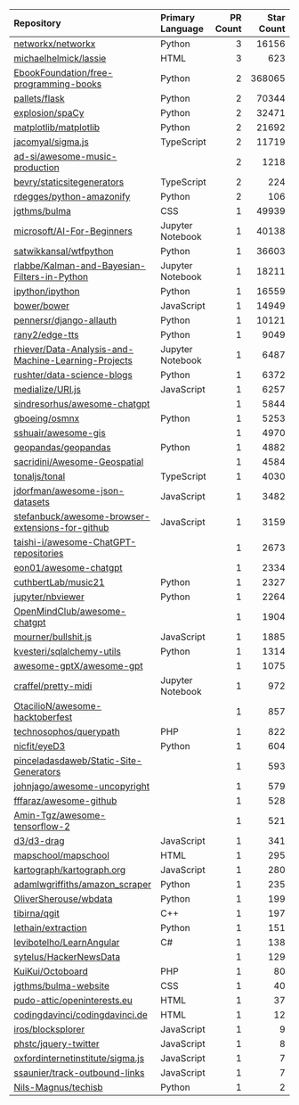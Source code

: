 | Repository | Primary Language | PR Count | Star Count |
| :-- | :-- | --: | --: |
| [networkx/networkx](https://github.com/networkx/networkx) | Python | 3 | 16156 |
| [michaelhelmick/lassie](https://github.com/michaelhelmick/lassie) | HTML | 3 | 623 |
| [EbookFoundation/free-programming-books](https://github.com/EbookFoundation/free-programming-books) | Python | 2 | 368065 |
| [pallets/flask](https://github.com/pallets/flask) | Python | 2 | 70344 |
| [explosion/spaCy](https://github.com/explosion/spaCy) | Python | 2 | 32471 |
| [matplotlib/matplotlib](https://github.com/matplotlib/matplotlib) | Python | 2 | 21692 |
| [jacomyal/sigma.js](https://github.com/jacomyal/sigma.js) | TypeScript | 2 | 11719 |
| [ad-si/awesome-music-production](https://github.com/ad-si/awesome-music-production) |  | 2 | 1218 |
| [bevry/staticsitegenerators](https://github.com/bevry/staticsitegenerators) | TypeScript | 2 | 224 |
| [rdegges/python-amazonify](https://github.com/rdegges/python-amazonify) | Python | 2 | 106 |
| [jgthms/bulma](https://github.com/jgthms/bulma) | CSS | 1 | 49939 |
| [microsoft/AI-For-Beginners](https://github.com/microsoft/AI-For-Beginners) | Jupyter Notebook | 1 | 40138 |
| [satwikkansal/wtfpython](https://github.com/satwikkansal/wtfpython) | Python | 1 | 36603 |
| [rlabbe/Kalman-and-Bayesian-Filters-in-Python](https://github.com/rlabbe/Kalman-and-Bayesian-Filters-in-Python) | Jupyter Notebook | 1 | 18211 |
| [ipython/ipython](https://github.com/ipython/ipython) | Python | 1 | 16559 |
| [bower/bower](https://github.com/bower/bower) | JavaScript | 1 | 14949 |
| [pennersr/django-allauth](https://github.com/pennersr/django-allauth) | Python | 1 | 10121 |
| [rany2/edge-tts](https://github.com/rany2/edge-tts) | Python | 1 | 9049 |
| [rhiever/Data-Analysis-and-Machine-Learning-Projects](https://github.com/rhiever/Data-Analysis-and-Machine-Learning-Projects) | Jupyter Notebook | 1 | 6487 |
| [rushter/data-science-blogs](https://github.com/rushter/data-science-blogs) | Python | 1 | 6372 |
| [medialize/URI.js](https://github.com/medialize/URI.js) | JavaScript | 1 | 6257 |
| [sindresorhus/awesome-chatgpt](https://github.com/sindresorhus/awesome-chatgpt) |  | 1 | 5844 |
| [gboeing/osmnx](https://github.com/gboeing/osmnx) | Python | 1 | 5253 |
| [sshuair/awesome-gis](https://github.com/sshuair/awesome-gis) |  | 1 | 4970 |
| [geopandas/geopandas](https://github.com/geopandas/geopandas) | Python | 1 | 4882 |
| [sacridini/Awesome-Geospatial](https://github.com/sacridini/Awesome-Geospatial) |  | 1 | 4584 |
| [tonaljs/tonal](https://github.com/tonaljs/tonal) | TypeScript | 1 | 4030 |
| [jdorfman/awesome-json-datasets](https://github.com/jdorfman/awesome-json-datasets) | JavaScript | 1 | 3482 |
| [stefanbuck/awesome-browser-extensions-for-github](https://github.com/stefanbuck/awesome-browser-extensions-for-github) | JavaScript | 1 | 3159 |
| [taishi-i/awesome-ChatGPT-repositories](https://github.com/taishi-i/awesome-ChatGPT-repositories) |  | 1 | 2673 |
| [eon01/awesome-chatgpt](https://github.com/eon01/awesome-chatgpt) |  | 1 | 2334 |
| [cuthbertLab/music21](https://github.com/cuthbertLab/music21) | Python | 1 | 2327 |
| [jupyter/nbviewer](https://github.com/jupyter/nbviewer) | Python | 1 | 2264 |
| [OpenMindClub/awesome-chatgpt](https://github.com/OpenMindClub/awesome-chatgpt) |  | 1 | 1904 |
| [mourner/bullshit.js](https://github.com/mourner/bullshit.js) | JavaScript | 1 | 1885 |
| [kvesteri/sqlalchemy-utils](https://github.com/kvesteri/sqlalchemy-utils) | Python | 1 | 1314 |
| [awesome-gptX/awesome-gpt](https://github.com/awesome-gptX/awesome-gpt) |  | 1 | 1075 |
| [craffel/pretty-midi](https://github.com/craffel/pretty-midi) | Jupyter Notebook | 1 | 972 |
| [OtacilioN/awesome-hacktoberfest](https://github.com/OtacilioN/awesome-hacktoberfest) |  | 1 | 857 |
| [technosophos/querypath](https://github.com/technosophos/querypath) | PHP | 1 | 822 |
| [nicfit/eyeD3](https://github.com/nicfit/eyeD3) | Python | 1 | 604 |
| [pinceladasdaweb/Static-Site-Generators](https://github.com/pinceladasdaweb/Static-Site-Generators) |  | 1 | 593 |
| [johnjago/awesome-uncopyright](https://github.com/johnjago/awesome-uncopyright) |  | 1 | 579 |
| [fffaraz/awesome-github](https://github.com/fffaraz/awesome-github) |  | 1 | 528 |
| [Amin-Tgz/awesome-tensorflow-2](https://github.com/Amin-Tgz/awesome-tensorflow-2) |  | 1 | 521 |
| [d3/d3-drag](https://github.com/d3/d3-drag) | JavaScript | 1 | 341 |
| [mapschool/mapschool](https://github.com/mapschool/mapschool) | HTML | 1 | 295 |
| [kartograph/kartograph.org](https://github.com/kartograph/kartograph.org) | JavaScript | 1 | 280 |
| [adamlwgriffiths/amazon_scraper](https://github.com/adamlwgriffiths/amazon_scraper) | Python | 1 | 235 |
| [OliverSherouse/wbdata](https://github.com/OliverSherouse/wbdata) | Python | 1 | 199 |
| [tibirna/qgit](https://github.com/tibirna/qgit) | C++ | 1 | 197 |
| [lethain/extraction](https://github.com/lethain/extraction) | Python | 1 | 151 |
| [levibotelho/LearnAngular](https://github.com/levibotelho/LearnAngular) | C# | 1 | 138 |
| [sytelus/HackerNewsData](https://github.com/sytelus/HackerNewsData) |  | 1 | 129 |
| [KuiKui/Octoboard](https://github.com/KuiKui/Octoboard) | PHP | 1 | 80 |
| [jgthms/bulma-website](https://github.com/jgthms/bulma-website) | CSS | 1 | 40 |
| [pudo-attic/openinterests.eu](https://github.com/pudo-attic/openinterests.eu) | HTML | 1 | 37 |
| [codingdavinci/codingdavinci.de](https://github.com/codingdavinci/codingdavinci.de) | HTML | 1 | 12 |
| [iros/blocksplorer](https://github.com/iros/blocksplorer) | JavaScript | 1 | 9 |
| [phstc/jquery-twitter](https://github.com/phstc/jquery-twitter) | JavaScript | 1 | 8 |
| [oxfordinternetinstitute/sigma.js](https://github.com/oxfordinternetinstitute/sigma.js) | JavaScript | 1 | 7 |
| [ssaunier/track-outbound-links](https://github.com/ssaunier/track-outbound-links) | JavaScript | 1 | 7 |
| [Nils-Magnus/techisb](https://github.com/Nils-Magnus/techisb) | Python | 1 | 2 |
